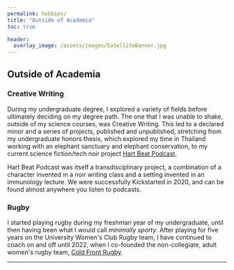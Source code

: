 ```yaml
---
permalink: hobbies/
title: "Outside of Academia"
toc: true

header:
  overlay_image: /assets/images/SatelliteBanner.jpg
---
```


## Outside of Academia
### Creative Writing
During my undergraduate degree, I explored a variety of fields before ultimately deciding on my degree path. The one that I was unable to shake, outside of my science courses, was Creative Writing. This led to a declared minor and a series of projects, published and unpublished, stretching from my undergraduate honors thesis, which explored my time in Thailand working with an elephant sanctuary and elephant conservation, to my current science fiction/tech noir project [Hart Beat Podcast](https://www.hartbeatpodcast.com/). 

Hart Beat Podcast was itself a transdisciplinary project, a combination of a character invented in a noir writing class and a setting invented in an immunology lecture. We were successfully Kickstarted in 2020, and can be found almost anywhere you listen to podcasts. 


### Rugby
I started playing rugby during my freshman year of my undergraduate, until then having been what I would call _minimally sporty_. After playing for five years on the University Women's Club Rugby team, I have continued to coach on and off until 2022, when I co-founded the non-collegiate, adult women's rugby team, [Cold Front Rugby](https://coldfrontrugby.wixsite.com/laramie-cold-front-r).


---
